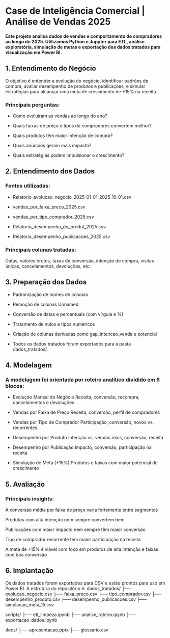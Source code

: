 # Case de Inteligência Comercial | Análise de Vendas 2025
#### Este projeto analisa dados de vendas e comportamento de compradores ao longo de 2025. Utilizamos Python e Jupyter para ETL, análise exploratória, simulação de metas e exportação dos dados tratados para visualização em Power BI.

##  1. Entendimento do Negócio
O objetivo é entender a evolução do negócio, identificar padrões de compra, avaliar desempenho de produtos e publicações, e simular estratégias para alcançar uma meta de crescimento de +15% na receita.

### Principais perguntas:

- Como evoluíram as vendas ao longo do ano?

- Quais faixas de preço e tipos de compradores convertem melhor?

- Quais produtos têm maior intenção de compra?

- Quais anúncios geram mais impacto?

- Quais estratégias podem impulsionar o crescimento?

## 2. Entendimento dos Dados
### Fontes utilizadas:

- Relatorio_evolucao_negocio_2025_01_01-2025_10_01.csv

- vendas_por_faixa_preco_2025.csv

- vendas_por_tipo_comprador_2025.csv

- Relatorio_desempenho_do_produt_2025.csv

- Relatorio_desempenho_publicacoes_2025.csv

### Principais colunas tratadas:

Datas, valores brutos, taxas de conversão, intenção de compra, visitas únicas, cancelamentos, devoluções, etc.

## 3. Preparação dos Dados
- Padronização de nomes de colunas

- Remoção de colunas Unnamed

- Conversão de datas e percentuais (com vírgula e %)

- Tratamento de nulos e tipos numéricos

- Criação de colunas derivadas como gap_intencao_venda e potencial

- Todos os dados tratados foram exportados para a pasta dados_tratados/.

##  4. Modelagem
### A modelagem foi orientada por roteiro analítico dividido em 6 blocos:

- Evolução Mensal do Negócio Receita, conversão, recompra, cancelamentos e devoluções

- Vendas por Faixa de Preço Receita, conversão, perfil de compradores

- Vendas por Tipo de Comprador Participação, conversão, novos vs. recorrentes

- Desempenho por Produto Intenção vs. vendas reais, conversão, receita

- Desempenho por Publicação Impacto, conversão, participação na receita

- Simulação de Meta (+15%) Produtos e faixas com maior potencial de crescimento

## 5. Avaliação
### Principais insights:

A conversão média por faixa de preço varia fortemente entre segmentos

Produtos com alta intenção nem sempre convertem bem

Publicações com maior impacto nem sempre têm maior conversão

Tipo de comprador recorrente tem maior participação na receita

A meta de +15% é viável com foco em produtos de alta intenção e faixas com boa conversão

##  6. Implantação
Os dados tratados foram exportados para CSV e estão prontos para uso em Power BI. A estrutura do repositório é:
   dados_tratados/
├── evolucao_negocio.csv
├── faixa_preco.csv
├── tipo_comprador.csv
├── desempenho_produto.csv
├── desempenho_publicacoes.csv
├── simulacao_meta_15.csv

   scripts/
├── etl_limpeza.ipynb
├── analise_roteiro.ipynb
├── exportacao_dados.ipynb

   docs/
├── apresentacao.pptx
├── glossario.csv
